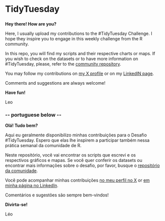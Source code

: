 # TidyTuesday

### 


**Hey there! How are you?**


Here, I usually upload my contributions to the #TidyTuesday Challenge.
I hope they inspire you to engage in this weekly challenge from the R community.


In this repo, you will find my scripts and their respective charts or maps.
If you wish to check on the datasets or to have more information on #TidyTuesday, please, refer to the [community repository](https://github.com/rfordatascience/tidytuesday).


You may follow my contributions on [my X profile](https://twitter.com/depauladiasleo) or on my [LinkedIN page](https://twitter.com/depauladiasleo).


Comments and suggestions are always welcome!


**Have fun!**

Leo

### -- portuguese below --

**Olá! Tudo bem?**


Aqui eu geralmente disponibilizo minhas contribuições para o Desafio #TidyTuesday.
Espero que elas lhe inspirem a participar também nessa prática semanal da comunidade de R. 


Neste repositório, você vai encontrar os scripts que escrevi e os respectivos gráficos e mapas.
Se você quer conferir os datasets ou encontrar mais informações sobre o desafio, por favor, busque o [repositório da comunidade](https://github.com/rfordatascience/tidytuesday).


Você pode acompanhar minhas contribuições [no meu perfil no X](https://twitter.com/depauladiasleo) or [em minha página no LinkedIn](https://twitter.com/depauladiasleo).


Comentários e sugestões são sempre bem-vindos!


**Divirta-se!**

Léo
